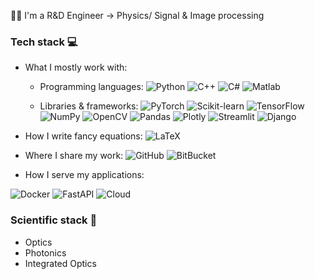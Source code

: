 

👨‍🦱 I'm a R&D Engineer -> Physics/ Signal & Image processing


</details>

### Tech stack 💻

- What I mostly work with:
   - Programming languages: ![Python](https://img.shields.io/badge/-Python-3776AB?style=flat-square&logo=Python&logoColor=white)
![C++](https://img.shields.io/badge/-C%2B%2B-00599C?style=flat-square&logo=C%2B%2B&logoColor=white)
![C#](https://camo.githubusercontent.com/b6bb7e896dde004dfccd659f5c28ea8eed32363165f2ac4c34acb1d3a0caf34c/68747470733a2f2f696d672e736869656c64732e696f2f62616467652f432532332d3233393132303f7374796c653d666c61742d737175617265266c6f676f3d632d7368617270266c6f676f436f6c6f723d7768697465)
![Matlab](https://camo.githubusercontent.com/df0502c80beb74aa002d8db6fd9e38c305e7ac3788c58e5383bb37da6eb4240c/68747470733a2f2f696d672e736869656c64732e696f2f62616467652f4d61746c61622d4641373334333f7374796c653d666f722d7468652d6261646765266c6f676f3d6d6174726978266c6f676f436f6c6f723d7768697465)

    - Libraries & frameworks: 
![PyTorch](https://img.shields.io/badge/-PyTorch-EE4C2C?style=flat-square&logo=PyTorch&logoColor=white)
![Scikit-learn](https://camo.githubusercontent.com/ded3313717ccd403a7879baba52b83c5f2da691a5208ad08ee20c9990e6003fd/68747470733a2f2f696d672e736869656c64732e696f2f62616467652f5363696b69742532304c6561726e2d626c61636b3f6c6f676f3d7363696b69742d6c6561726e267374796c653d706c6173746963)
![TensorFlow](https://img.shields.io/badge/-TensorFlow-FF6F00?style=flat-square&logo=TensorFlow&logoColor=white)
![NumPy](https://img.shields.io/badge/-NumPy-013243?style=flat-square&logo=NumPy&logoColor=white)
![OpenCV](https://img.shields.io/badge/-OpenCV-5C3EE8?style=flat-square&logo=OpenCV&logoColor=white)
![Pandas](https://img.shields.io/badge/-pandas-150458?style=flat-square&logo=pandas&logoColor=white)
![Plotly](https://img.shields.io/badge/-Plotly-3F4F75?style=flat-square&logo=Plotly&logoColor=white)
![Streamlit](https://img.shields.io/badge/-Streamlit-FF4B4B?style=flat-square&logo=Streamlit&logoColor=white)
![Django](https://camo.githubusercontent.com/9f47ab44c8425fb370779a070dee85979d5ec780212db4cc44c203de2ee4c384/68747470733a2f2f696d672e736869656c64732e696f2f62616467652f446a616e676f2d3039324532303f7374796c653d666c61742d737175617265266c6f676f3d446a616e676f266c6f676f436f6c6f723d7768697465)

- How I write fancy equations: ![LaTeX](https://img.shields.io/badge/-LaTeX-008080?style=flat-square&logo=LaTeX&logoColor=white)

- Where I share my work: 
![GitHub](https://img.shields.io/badge/-GitHub-181717?style=flat-square&logo=github)
![BitBucket](https://camo.githubusercontent.com/ee0b29c084ed34315ec537382415472aa4018bed793cef8454aa3f1e5bf70a56/68747470733a2f2f696d672e736869656c64732e696f2f62616467652f2d4269746275636b65742d3030353243433f7374796c653d666c6174266c6f676f3d4269746275636b6574266c6f676f436f6c6f723d7768697465)

- How I serve my applications: 

![Docker](https://img.shields.io/badge/Container-Docker-2496ED?style=flat-square&logo=Docker&logoColor=white) 
![FastAPI](https://img.shields.io/badge/Web-FastAPI-009688?style=flat-square&logo=fastapi&logoColor=white) 
![Cloud](https://img.shields.io/badge/Cloud-AWS-FF9900?style=flat-square&logo=amazon-aws&logoColor=white) 

### Scientific stack 🚀

- Optics
- Photonics
- Integrated Optics

